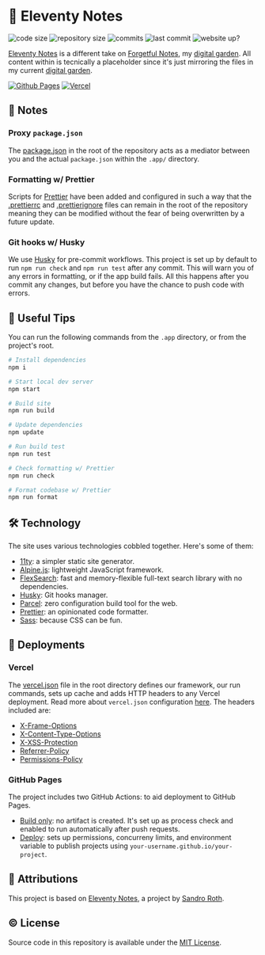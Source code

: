 # 📒 Eleventy Notes

![code size](https://img.shields.io/github/languages/code-size/semanticdata/forgetful-notes) ![repository size](https://img.shields.io/github/repo-size/semanticdata/forgetful-notes) ![commits](https://img.shields.io/github/commit-activity/t/semanticdata/forgetful-notes) ![last commit](https://img.shields.io/github/last-commit/semanticdata/forgetful-notes) ![website up?](https://img.shields.io/website/https/forgetfulnotes.com.svg)

[Eleventy Notes](https://semanticdata.github.io/eleventy-notes/) is a different take on [Forgetful Notes](https://forgetfulnotes.com/), my [digital garden](https://forgetfulnotes.com/Digital-Garden). All content within is tecnically a placeholder since it's just mirroring the files in my current [digital garden](https://forgetfulnotes.com/).

[![Github Pages](https://img.shields.io/badge/github%20pages-121013?style=for-the-badge&logo=github&logoColor=white)](https://semanticdata.github.io/eleventy-notes/) [![Vercel](https://img.shields.io/badge/vercel-%23000000.svg?style=for-the-badge&logo=vercel&logoColor=white)](https://eleventy-notes.vercel.app/)

## 📝 Notes

### Proxy `package.json`

The [package.json](package.json) in the root of the repository acts as a mediator between you and the actual `package.json` within the `.app/` directory.

### Formatting w/ Prettier

Scripts for [Prettier](https://github.com/prettier/prettier) have been added and configured in such a way that the [.prettierrc](.prettierrc) and [.prettierignore](..prettierignore) files can remain in the root of the repository meaning they can be modified without the fear of being overwritten by a future update.

### Git hooks w/ Husky

We use [Husky](https://github.com/typicode/husky) for pre-commit workflows. This project is set up by default to run `npm run check` and `npm run test` after any commit. This will warn you of any errors in formatting, or if the app build fails. All this happens after you commit any changes, but before you have the chance to push code with errors.

## 🔧 Useful Tips

You can run the following commands from the `.app` directory, or from the project's root.

```sh
# Install dependencies
npm i

# Start local dev server
npm start

# Build site
npm run build

# Update dependencies
npm update

# Run build test
npm run test

# Check formatting w/ Prettier
npm run check

# Format codebase w/ Prettier
npm run format
```

## 🛠️ Technology

The site uses various technologies cobbled together. Here's some of them:

- [11ty](https://www.11ty.dev/): a simpler static site generator.
- [Alpine.js](https://alpinejs.dev/): lightweight JavaScript framework.
- [FlexSearch](https://github.com/nextapps-de/flexsearch): fast and memory-flexible full-text search library with no dependencies.
- [Husky](https://github.com/typicode/husky): Git hooks manager.
- [Parcel](https://parceljs.org/): zero configuration build tool for the web.
- [Prettier](https://github.com/prettier/prettier): an opinionated code formatter.
- [Sass](https://github.com/sass/sass): because CSS can be fun.

## 🚀 Deployments

### Vercel

The [vercel.json](vercel.json) file in the root directory defines our framework, our run commands, sets up cache and adds HTTP headers to any Vercel deployment. Read more about `vercel.json` configuration [here](https://vercel.com/docs/projects/project-configuration). The headers included are:

<!-- - [Content Security Policy](https://developer.mozilla.org/en-US/docs/Web/HTTP/CSP) (CSP) -->

- [X-Frame-Options](https://developer.mozilla.org/en-US/docs/Web/HTTP/Headers/X-Frame-Options)
- [X-Content-Type-Options](https://developer.mozilla.org/en-US/docs/Web/HTTP/Headers/X-Content-Type-Options)
- [X-XSS-Protection](https://developer.mozilla.org/en-US/docs/Web/HTTP/Headers/X-XSS-Protection)
- [Referrer-Policy](https://developer.mozilla.org/en-US/docs/Web/HTTP/Headers/Referrer-Policy)
- [Permissions-Policy](https://developer.mozilla.org/en-US/docs/Web/HTTP/Headers/Permissions-Policy)

### GitHub Pages

The project includes two GitHub Actions: to aid deployment to GitHub Pages.

- [Build only](https://github.com/semanticdata/eleventy-notes/blob/main/.github/workflows/build-only.yml): no artifact is created. It's set up as process check and enabled to run automatically after push requests.
- [Deploy](https://github.com/semanticdata/eleventy-notes/blob/main/.github/workflows/deploy.yml): sets up permissions, concurreny limits, and environment variable to publish projects using `your-username.github.io/your-project`.

## 💜 Attributions

This project is based on [Eleventy Notes](https://github.com/rothsandro/eleventy-notes), a project by [Sandro Roth](https://github.com/rothsandro).

## © License

Source code in this repository is available under the [MIT License](LICENSE).
